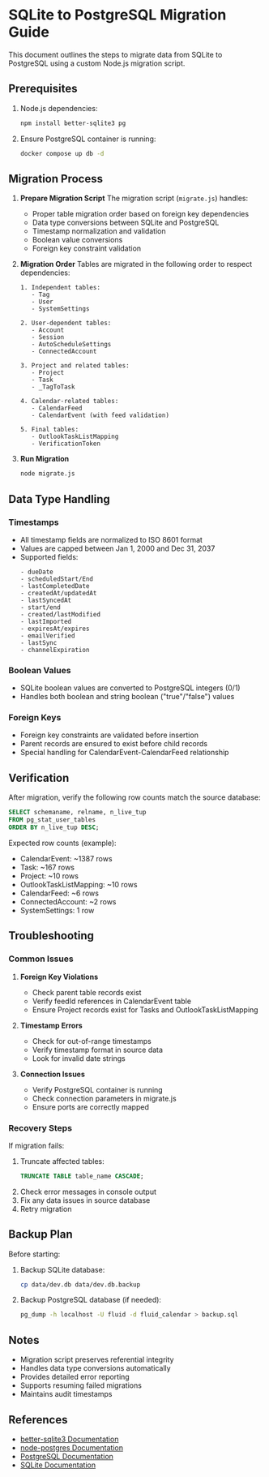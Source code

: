 # SQLite to PostgreSQL Migration Guide

This document outlines the steps to migrate data from SQLite to PostgreSQL using a custom Node.js migration script.

## Prerequisites

1. Node.js dependencies:

   ```bash
   npm install better-sqlite3 pg
   ```

2. Ensure PostgreSQL container is running:
   ```bash
   docker compose up db -d
   ```

## Migration Process

1. **Prepare Migration Script**
   The migration script (`migrate.js`) handles:

   - Proper table migration order based on foreign key dependencies
   - Data type conversions between SQLite and PostgreSQL
   - Timestamp normalization and validation
   - Boolean value conversions
   - Foreign key constraint validation

2. **Migration Order**
   Tables are migrated in the following order to respect dependencies:

   ```
   1. Independent tables:
      - Tag
      - User
      - SystemSettings

   2. User-dependent tables:
      - Account
      - Session
      - AutoScheduleSettings
      - ConnectedAccount

   3. Project and related tables:
      - Project
      - Task
      - _TagToTask

   4. Calendar-related tables:
      - CalendarFeed
      - CalendarEvent (with feed validation)

   5. Final tables:
      - OutlookTaskListMapping
      - VerificationToken
   ```

3. **Run Migration**
   ```bash
   node migrate.js
   ```

## Data Type Handling

### Timestamps

- All timestamp fields are normalized to ISO 8601 format
- Values are capped between Jan 1, 2000 and Dec 31, 2037
- Supported fields:
  ```
  - dueDate
  - scheduledStart/End
  - lastCompletedDate
  - createdAt/updatedAt
  - lastSyncedAt
  - start/end
  - created/lastModified
  - lastImported
  - expiresAt/expires
  - emailVerified
  - lastSync
  - channelExpiration
  ```

### Boolean Values

- SQLite boolean values are converted to PostgreSQL integers (0/1)
- Handles both boolean and string boolean ("true"/"false") values

### Foreign Keys

- Foreign key constraints are validated before insertion
- Parent records are ensured to exist before child records
- Special handling for CalendarEvent-CalendarFeed relationship

## Verification

After migration, verify the following row counts match the source database:

```sql
SELECT schemaname, relname, n_live_tup
FROM pg_stat_user_tables
ORDER BY n_live_tup DESC;
```

Expected row counts (example):

- CalendarEvent: ~1387 rows
- Task: ~167 rows
- Project: ~10 rows
- OutlookTaskListMapping: ~10 rows
- CalendarFeed: ~6 rows
- ConnectedAccount: ~2 rows
- SystemSettings: 1 row

## Troubleshooting

### Common Issues

1. **Foreign Key Violations**

   - Check parent table records exist
   - Verify feedId references in CalendarEvent table
   - Ensure Project records exist for Tasks and OutlookTaskListMapping

2. **Timestamp Errors**

   - Check for out-of-range timestamps
   - Verify timestamp format in source data
   - Look for invalid date strings

3. **Connection Issues**
   - Verify PostgreSQL container is running
   - Check connection parameters in migrate.js
   - Ensure ports are correctly mapped

### Recovery Steps

If migration fails:

1. Truncate affected tables:
   ```sql
   TRUNCATE TABLE table_name CASCADE;
   ```
2. Check error messages in console output
3. Fix any data issues in source database
4. Retry migration

## Backup Plan

Before starting:

1. Backup SQLite database:
   ```bash
   cp data/dev.db data/dev.db.backup
   ```
2. Backup PostgreSQL database (if needed):
   ```bash
   pg_dump -h localhost -U fluid -d fluid_calendar > backup.sql
   ```

## Notes

- Migration script preserves referential integrity
- Handles data type conversions automatically
- Provides detailed error reporting
- Supports resuming failed migrations
- Maintains audit timestamps

## References

- [better-sqlite3 Documentation](https://github.com/JoshuaWise/better-sqlite3)
- [node-postgres Documentation](https://node-postgres.com/)
- [PostgreSQL Documentation](https://www.postgresql.org/docs/)
- [SQLite Documentation](https://sqlite.org/docs.html)
